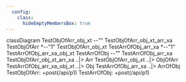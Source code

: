 ```yaml
---
  config:
    class:
      hideEmptyMembersBox: true
---
```

classDiagram
  TestObjOfArr_obj_xt *--"*" TestObjOfArr_obj_xt_arr_xa
  TestObjOfArr *--"1" TestObjOfArr_obj_xt
  TestArrOfObj_arr_xa *--"1" TestArrOfObj_arr_xa_obj_xt
  TestArrOfObj *--"*" TestArrOfObj_arr_xa
  TestObjOfArr_obj_xt_arr_xa ..|> Arr
  TestObjOfArr_obj_xt ..|> ObjOfArr
  TestArrOfObj_arr_xa_obj_xt ..|> Obj
  TestArrOfObj_arr_xa ..|> ArrOfObj
  TestObjOfArr: +post(/api/p1)
  TestArrOfObj: +post(/api/p1)